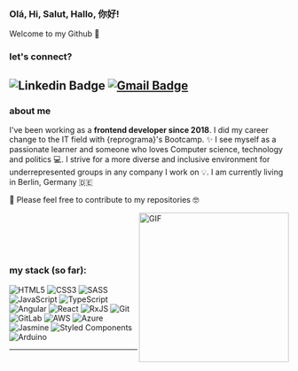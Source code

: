 ### Olá, Hi, Salut, Hallo, 你好! 
Welcome to my Github 👋 


### let's connect?
![Linkedin Badge](https://img.shields.io/badge/LinkedIn-blue?style=flat&logo=linkedin&labelColor=blue&link=https://www.linkedin.com/in/brunaggil/) [![Gmail Badge](https://img.shields.io/badge/Gmail-red?style=flat-square&logo=Gmail&logoColor=white&link=mailto:manumanoj0010@gmail.com)](mailto:brunagil.dev@gmail.com)
-----

### about me 

<div align="left">
  
I've been working as a **frontend developer since 2018**. I did my career change to the IT field with {reprograma}'s Bootcamp. ✨ I see myself as a passionate learner and someone who loves Computer science, technology and politics 💻. I strive for a more diverse and inclusive environment for underrepresented groups in any company I work on 💡. I am currently living in Berlin, Germany 🇩🇪
&nbsp; 
  
  💬 Please feel free to contribute to my repositories 🤓
  
&nbsp;
<img align="right" height="270px" alt="GIF" src="https://media.giphy.com/media/l0HlNaQ6gWfllcjDO/giphy.gif" />

  &nbsp; 
  --- 
  
  ### my stack (so far): 
  
  <img alt="HTML5" src="https://img.shields.io/badge/html5-%23E34F26.svg?style=for-the-badge&logo=html5&logoColor=white"/>
  <img alt="CSS3" src="https://img.shields.io/badge/css3-%231572B6.svg?style=for-the-badge&logo=css3&logoColor=white"/>
  <img alt="SASS" src="https://img.shields.io/badge/SASS-hotpink.svg?style=for-the-badge&logo=SASS&logoColor=white"/>
  <img alt="JavaScript" src="https://img.shields.io/badge/javascript-%23323330.svg?style=for-the-badge&logo=javascript&logoColor=%23F7DF1E"/>
  <img alt="TypeScript" src="https://img.shields.io/badge/typescript-%23007ACC.svg?style=for-the-badge&logo=typescript&logoColor=white"/>
  <img alt="Angular" src="https://img.shields.io/badge/angular-%23DD0031.svg?style=for-the-badge&logo=angular&logoColor=white"/>	
  <img alt="React" src="https://img.shields.io/badge/react-%2320232a.svg?style=for-the-badge&logo=react&logoColor=%2361DAFB"/> 	
  <img alt="RxJS" src="https://img.shields.io/badge/rxjs-%23B7178C.svg?style=for-the-badge&logo=reactivex&logoColor=white" />
  <img alt="Git" src="https://img.shields.io/badge/git-%23F05033.svg?style=for-the-badge&logo=git&logoColor=white"/>	
  <img alt="GitLab" src="https://img.shields.io/badge/gitlab-%23181717.svg?style=for-the-badge&logo=gitlab&logoColor=white"/>
  <img alt="AWS" src="https://img.shields.io/badge/AWS-%23FF9900.svg?style=for-the-badge&logo=amazon-aws&logoColor=white"/>
  <img alt="Azure" src="https://img.shields.io/badge/azure-%230072C6.svg?style=for-the-badge&logo=azure-devops&logoColor=white"/>
  <img alt="Jasmine" src="https://img.shields.io/badge/jasmine-%238A4182.svg?style=for-the-badge&logo=jasmine&logoColor=white" />	
  <img alt="Styled Components" src="https://img.shields.io/badge/styled--components-DB7093?style=for-the-badge&logo=styled-components&logoColor=white"/>	
  <img alt="Arduino" src="https://img.shields.io/badge/-Arduino-00979D?style=for-the-badge&logo=Arduino&logoColor=white"/>
  
  
</div>

--- 


